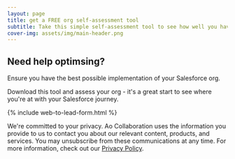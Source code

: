 ```yaml
---
layout: page
title: get a FREE org self-assessment tool
subtitle: Take this simple self-assessment tool to see how well you have implemented your Salesforce org.
cover-img: assets/img/main-header.png 
---
```


## Need help optimsing?
Ensure you have the best possible implementation of your Salesforce org.

Download this tool and assess your org - it's a great start to see where you're at with your Salesforce journey.

{% include web-to-lead-form.html %}

We're committed to your privacy. Ao Collaboration uses the information you provide to us to contact you about our relevant content, products, and services. You may unsubscribe from these communications at any time. For more information, check out our [Privacy Policy](https://aocollab.tech/privacypolicy/).
